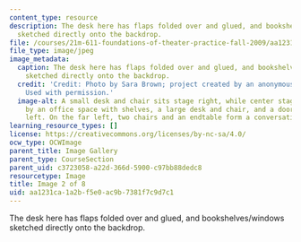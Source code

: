 ```yaml
---
content_type: resource
description: The desk here has flaps folded over and glued, and bookshelves/windows
  sketched directly onto the backdrop.
file: /courses/21m-611-foundations-of-theater-practice-fall-2009/aa1231ca1a2bf5e0ac9b7381f7c9d7c1_IMG_0574.jpg
file_type: image/jpeg
image_metadata:
  caption: The desk here has flaps folded over and glued, and bookshelves/windows
    sketched directly onto the backdrop.
  credit: 'Credit: Photo by Sara Brown; project created by an anonymous MIT student.
    Used with permission.'
  image-alt: A small desk and chair sits stage right, while center stage is dominated
    by an office space with shelves, a large desk and chair, and a door leading offstage
    left. On the far left, two chairs and an endtable form a conversational grouping.
learning_resource_types: []
license: https://creativecommons.org/licenses/by-nc-sa/4.0/
ocw_type: OCWImage
parent_title: Image Gallery
parent_type: CourseSection
parent_uid: c3723058-a22d-366d-5900-c97bb88dedc8
resourcetype: Image
title: Image 2 of 8
uid: aa1231ca-1a2b-f5e0-ac9b-7381f7c9d7c1
---
```

The desk here has flaps folded over and glued, and bookshelves/windows sketched directly onto the backdrop.